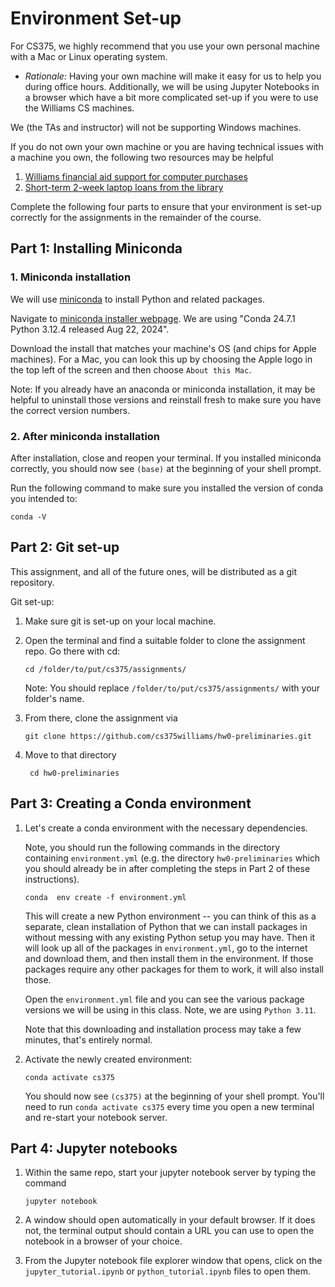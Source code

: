 # Environment Set-up

For CS375, we highly recommend that you use your own personal machine with a Mac or Linux operating system.
 
- *Rationale:* Having your own machine will make it easy for us to help you during office hours. Additionally, we will be using Jupyter Notebooks in a browser which have a bit more complicated set-up if you were to use the Williams CS machines. 

We (the TAs and instructor) will not be supporting Windows machines. 

If you do not own your own machine or you are having technical issues with a machine you own, the following two resources may be helpful 

1. [Williams financial aid support for computer purchases](https://www.williams.edu/sfs/current-student-faqs/)
1. [Short-term 2-week laptop loans from the library](https://libguides.williams.edu/c.php?g=916778&p=853068)

Complete the following four parts to ensure that your environment is set-up correctly for the assignments in the remainder of the course. 

## Part 1: Installing Miniconda 

### 1. Miniconda installation 

We will use [miniconda](https://docs.conda.io/en/latest/miniconda.html) to install Python and related packages.

Navigate to [miniconda installer webpage](https://docs.anaconda.com/miniconda/). We are using "Conda 24.7.1 Python 3.12.4 released Aug 22, 2024". 

Download the install that matches your machine's OS (and chips for Apple machines). For a Mac, you can look this up by choosing the Apple logo in the top left of the screen and then choose `About this Mac`. 

Note: If you already have an anaconda or miniconda installation, it may be helpful to uninstall those versions and reinstall fresh to make sure you have the correct version numbers. 

### 2. After miniconda installation 

After installation, close and reopen your terminal. If you installed miniconda correctly, you should now see `(base)` at the beginning of your shell prompt. 

Run the following command to make sure you installed the version of conda you intended to: 

```
conda -V 
```

## Part 2: Git set-up  

This assignment, and all of the future ones, will be distributed as a git repository.

Git set-up: 

1. Make sure git is set-up on your local machine. 

2. Open the terminal and find a suitable folder to clone the assignment repo. Go there with cd:
	
	```
	cd /folder/to/put/cs375/assignments/
	```
	Note: You should replace `/folder/to/put/cs375/assignments/` with your folder's name. 

3. From there, clone the assignment via

	```
	git clone https://github.com/cs375williams/hw0-preliminaries.git
	```

4. Move to that directory 

	```
	 cd hw0-preliminaries
	```

## Part 3: Creating a Conda environment 

1. Let's create a conda environment with the necessary dependencies. 

	Note, you should run the following commands in the directory containing `environment.yml` (e.g. the directory `hw0-preliminaries` which you should already be in after completing the steps in Part 2 of these instructions). 

	```
	conda  env create -f environment.yml
	```
	
	This will create a new Python environment -- you can think of this as a separate, clean installation of Python that we can install packages in without messing with any existing Python setup you may have. Then it will look up all of the packages in `environment.yml`, go to the internet and download them, and then install them in the environment. If those packages require any other packages for them to work, it will also install those.

	Open the `environment.yml` file and you can see the various package versions we will be using in this class. Note, we are using `Python 3.11`. 
	
	Note that this downloading and installation process may take a few minutes, that's entirely normal.

1. Activate the newly created environment:

	```
	conda activate cs375
	```
	You should now see `(cs375)` at the beginning of your shell prompt. You'll need to run `conda activate cs375` every time you open a new terminal and re-start your notebook server.

## Part 4: Jupyter notebooks 

1. Within the same repo, start your jupyter notebook server by typing the command

	```
	jupyter notebook
	```

1. A window should open automatically in your default browser. If it does not, the terminal output should contain a URL you can use to open the notebook in a browser of your choice.

1. From the Jupyter notebook file explorer window that opens, click on the `jupyter_tutorial.ipynb` or `python_tutorial.ipynb` files to open them. 






